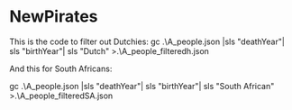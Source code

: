 # NewPirates

This is the code to filter out Dutchies:
 gc .\A_people.json |sls "deathYear"| sls "birthYear"| sls "Dutch" >.\A_people_filteredh.json
 
 And this for South Africans:
 
  gc .\A_people.json |sls "deathYear"| sls "birthYear"| sls "South African" >.\A_people_filteredSA.json
